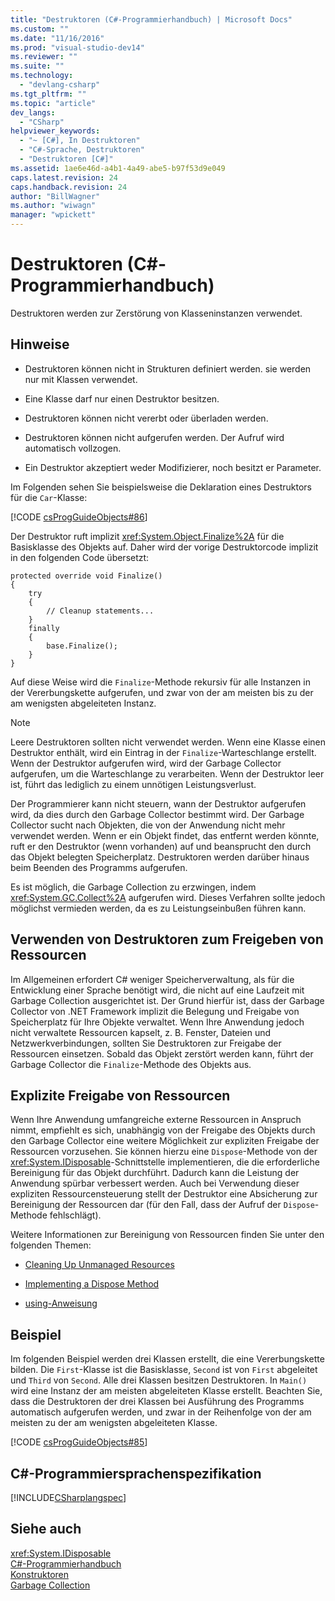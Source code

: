 ```yaml
---
title: "Destruktoren (C#-Programmierhandbuch) | Microsoft Docs"
ms.custom: ""
ms.date: "11/16/2016"
ms.prod: "visual-studio-dev14"
ms.reviewer: ""
ms.suite: ""
ms.technology: 
  - "devlang-csharp"
ms.tgt_pltfrm: ""
ms.topic: "article"
dev_langs: 
  - "CSharp"
helpviewer_keywords: 
  - "~ [C#], In Destruktoren"
  - "C#-Sprache, Destruktoren"
  - "Destruktoren [C#]"
ms.assetid: 1ae6e46d-a4b1-4a49-abe5-b97f53d9e049
caps.latest.revision: 24
caps.handback.revision: 24
author: "BillWagner"
ms.author: "wiwagn"
manager: "wpickett"
---
```

# Destruktoren (C#-Programmierhandbuch)
Destruktoren werden zur Zerstörung von Klasseninstanzen verwendet.  
  
## Hinweise  
  
-   Destruktoren können nicht in Strukturen definiert werden.  sie werden nur mit Klassen verwendet.  
  
-   Eine Klasse darf nur einen Destruktor besitzen.  
  
-   Destruktoren können nicht vererbt oder überladen werden.  
  
-   Destruktoren können nicht aufgerufen werden.  Der Aufruf wird automatisch vollzogen.  
  
-   Ein Destruktor akzeptiert weder Modifizierer, noch besitzt er Parameter.  
  
 Im Folgenden sehen Sie beispielsweise die Deklaration eines Destruktors für die `Car`\-Klasse:  
  
 [!CODE [csProgGuideObjects#86](../CodeSnippet/VS_Snippets_VBCSharp/csProgGuideObjects#86)]  
  
 Der Destruktor ruft implizit <xref:System.Object.Finalize%2A> für die Basisklasse des Objekts auf.  Daher wird der vorige Destruktorcode implizit in den folgenden Code übersetzt:  
  
```  
protected override void Finalize()  
{  
    try  
    {  
        // Cleanup statements...  
    }  
    finally  
    {  
        base.Finalize();  
    }  
}  
```  
  
 Auf diese Weise wird die `Finalize`\-Methode rekursiv für alle Instanzen in der Vererbungskette aufgerufen, und zwar von der am meisten bis zu der am wenigsten abgeleiteten Instanz.  
  
> [!NOTE]
>  Leere Destruktoren sollten nicht verwendet werden.  Wenn eine Klasse einen Destruktor enthält, wird ein Eintrag in der `Finalize`\-Warteschlange erstellt.  Wenn der Destruktor aufgerufen wird, wird der Garbage Collector aufgerufen, um die Warteschlange zu verarbeiten.  Wenn der Destruktor leer ist, führt das lediglich zu einem unnötigen Leistungsverlust.  
  
 Der Programmierer kann nicht steuern, wann der Destruktor aufgerufen wird, da dies durch den Garbage Collector bestimmt wird.  Der Garbage Collector sucht nach Objekten, die von der Anwendung nicht mehr verwendet werden.  Wenn er ein Objekt findet, das entfernt werden könnte, ruft er den Destruktor \(wenn vorhanden\) auf und beansprucht den durch das Objekt belegten Speicherplatz.  Destruktoren werden darüber hinaus beim Beenden des Programms aufgerufen.  
  
 Es ist möglich, die Garbage Collection zu erzwingen, indem <xref:System.GC.Collect%2A> aufgerufen wird. Dieses Verfahren sollte jedoch möglichst vermieden werden, da es zu Leistungseinbußen führen kann.  
  
## Verwenden von Destruktoren zum Freigeben von Ressourcen  
 Im Allgemeinen erfordert C\# weniger Speicherverwaltung, als für die Entwicklung einer Sprache benötigt wird, die nicht auf eine Laufzeit mit Garbage Collection ausgerichtet ist.  Der Grund hierfür ist, dass der Garbage Collector von .NET Framework implizit die Belegung und Freigabe von Speicherplatz für Ihre Objekte verwaltet.  Wenn Ihre Anwendung jedoch nicht verwaltete Ressourcen kapselt, z. B. Fenster, Dateien und Netzwerkverbindungen, sollten Sie Destruktoren zur Freigabe der Ressourcen einsetzen.  Sobald das Objekt zerstört werden kann, führt der Garbage Collector die `Finalize`\-Methode des Objekts aus.  
  
## Explizite Freigabe von Ressourcen  
 Wenn Ihre Anwendung umfangreiche externe Ressourcen in Anspruch nimmt, empfiehlt es sich, unabhängig von der Freigabe des Objekts durch den Garbage Collector eine weitere Möglichkeit zur expliziten Freigabe der Ressourcen vorzusehen.  Sie können hierzu eine `Dispose`\-Methode von der <xref:System.IDisposable>\-Schnittstelle implementieren, die die erforderliche Bereinigung für das Objekt durchführt.  Dadurch kann die Leistung der Anwendung spürbar verbessert werden.  Auch bei Verwendung dieser expliziten Ressourcensteuerung stellt der Destruktor eine Absicherung zur Bereinigung der Ressourcen dar \(für den Fall, dass der Aufruf der `Dispose`\-Methode fehlschlägt\).  
  
 Weitere Informationen zur Bereinigung von Ressourcen finden Sie unter den folgenden Themen:  
  
-   [Cleaning Up Unmanaged Resources](../Topic/Cleaning%20Up%20Unmanaged%20Resources.md)  
  
-   [Implementing a Dispose Method](../Topic/Implementing%20a%20Dispose%20Method.md)  
  
-   [using\-Anweisung](../../../csharp/language-reference/keywords/using-statement.md)  
  
## Beispiel  
 Im folgenden Beispiel werden drei Klassen erstellt, die eine Vererbungskette bilden.  Die `First`\-Klasse ist die Basisklasse, `Second` ist von `First` abgeleitet und `Third` von `Second`.  Alle drei Klassen besitzen Destruktoren.  In `Main()` wird eine Instanz der am meisten abgeleiteten Klasse erstellt.  Beachten Sie, dass die Destruktoren der drei Klassen bei Ausführung des Programms automatisch aufgerufen werden, und zwar in der Reihenfolge von der am meisten zu der am wenigsten abgeleiteten Klasse.  
  
 [!CODE [csProgGuideObjects#85](../CodeSnippet/VS_Snippets_VBCSharp/csProgGuideObjects#85)]  
  
## C\#\-Programmiersprachenspezifikation  
 [!INCLUDE[CSharplangspec](../../../csharp/language-reference/keywords/includes/csharplangspec_md.md)]  
  
## Siehe auch  
 <xref:System.IDisposable>   
 [C\#\-Programmierhandbuch](../../../csharp/programming-guide/index.md)   
 [Konstruktoren](../../../csharp/programming-guide/classes-and-structs/constructors.md)   
 [Garbage Collection](../Topic/Garbage%20Collection.md)